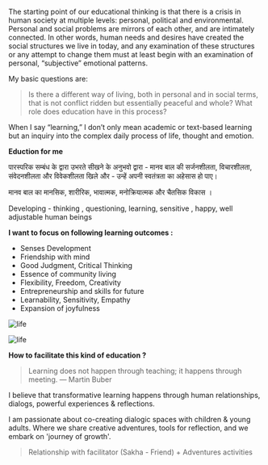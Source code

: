 The starting point of our educational thinking is that there is a crisis in human society at multiple levels: personal, political and environmental. Personal and social problems are mirrors of each other, and are intimately connected. In other words, human needs and desires have created the social structures we live in today, and any examination of these structures or any attempt to change them must at least begin with an examination of personal, “subjective” emotional patterns.

My basic questions are:

> Is there a different way of living, both in personal and in social terms, that is not conflict ridden but essentially peaceful and whole? What role does education have in this process?

When I say “learning,” I don’t only mean academic or text-based learning but an inquiry into the complex daily process of life, thought and emotion.

**Eduction for me**

पारस्परिक सम्बंध के द्वारा उभरते सीखने के अनुभवो द्वारा - मानव बाल की सर्जनशीलता, विचारशीलता, संवेदनशीलता और विवेकशीलता खिले और -
उन्हें अपनी स्वतंत्रता का अहेसास हो पाए। 

मानव बाल का मानसिक, शारीरिक, भावात्मक, मनोक्रियात्मक और चैतसिक विकास ।

Developing - thinking , questioning, learning, sensitive , happy, well adjustable human beings

**I want to focus on following learning outcomes :**

- Senses Development 
- Friendship with mind
- Good Judgment, Critical Thinking
- Essence of community living
- Flexibility, Freedom, Creativity
- Entrepreneurship and skills for future
- Learnability, Sensitivity, Empathy
- Expansion of joyfulness

![life](/life.png)

<img src="/life.png" alt="life"	>



**How to facilitate this kind of education ?**

> Learning does not happen through teaching; it happens through meeting. — Martin Buber

I believe that transformative learning happens through human relationships, dialogs, powerful experiences & reflections.

I am passionate about co-creating dialogic spaces with children & young adults. 
Where we share creative adventures, tools for reflection, and we embark on 'journey of growth'.

> Relationship with facilitator (Sakha - Friend) + Adventures activities 
